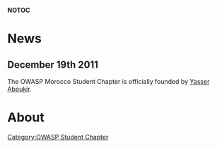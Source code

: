 __NOTOC__

# News

## December 19th 2011

The OWASP Morocco Student Chapter is officially founded by [Yasser
Aboukir](https://www.owasp.org/index.php/User:Yasser_ABOUKIR).

# About

<headertabs />

[Category:OWASP Student
Chapter](Category:OWASP_Student_Chapter "wikilink")
